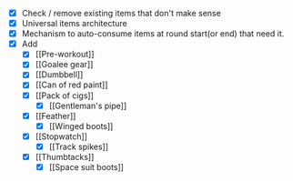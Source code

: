 - [x] Check / remove existing items that don't make sense
- [x] Universal items architecture
- [x] Mechanism to auto-consume items at round start(or end) that need it.
- [x] Add
	- [x] [[Pre-workout]]
	- [x] [[Goalee gear]]
	- [x] [[Dumbbell]]
	- [x] [[Can of red paint]]
	- [x] [[Pack of cigs]]
		- [x] [[Gentleman's pipe]]
	- [x] [[Feather]]
		- [x] [[Winged boots]]
	- [x] [[Stopwatch]]
		- [x] [[Track spikes]]
	- [x] [[Thumbtacks]]
		- [x] [[Space suit boots]]
